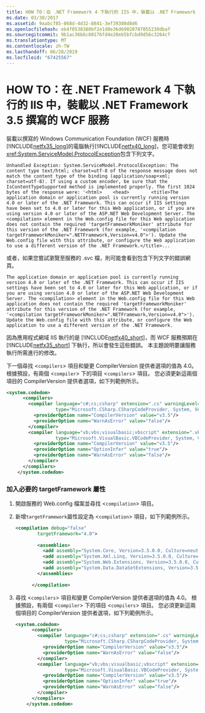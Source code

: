 ```yaml
---
title: HOW TO：在 .NET Framework 4 下執行的 IIS 中，裝載以 .NET Framework 3.5 撰寫的 WCF 服務
ms.date: 03/30/2017
ms.assetid: 9aabc785-068d-4d32-8841-3ef39308d8d6
ms.openlocfilehash: eb4f0538380bf2e1d0e36d69020787055230dbaf
ms.sourcegitcommit: 9b1ac36b6c80176fd4e20eb5bfcbd9d56c3264cf
ms.translationtype: MT
ms.contentlocale: zh-TW
ms.lasthandoff: 06/28/2019
ms.locfileid: "67425567"
---
```

# <a name="how-to-host-a-wcf-service-written-with-net-framework-35-in-iis-running-under-net-framework-4"></a>HOW TO：在 .NET Framework 4 下執行的 IIS 中，裝載以 .NET Framework 3.5 撰寫的 WCF 服務
裝載以撰寫的 Windows Communication Foundation (WCF) 服務時[!INCLUDE[netfx35_long](../../../includes/netfx35-long-md.md)]的電腦執行[!INCLUDE[netfx40_long](../../../includes/netfx40-long-md.md)]，您可能會收到<xref:System.ServiceModel.ProtocolException>包含下列文字。  
  
```Output  
Unhandled Exception: System.ServiceModel.ProtocolException: The content type text/html; charset=utf-8 of the response message does not match the content type of the binding (application/soap+xml; charset=utf-8). If using a custom encoder, be sure that the IsContentTypeSupported method is implemented properly. The first 1024 bytes of the response were: '<html>    <head>        <title>The application domain or application pool is currently running version 4.0 or later of the .NET Framework. This can occur if IIS settings have been set to 4.0 or later for this Web application, or if you are using version 4.0 or later of the ASP.NET Web Development Server. The <compilation> element in the Web.config file for this Web application does not contain the required 'targetFrameworkMoniker' attribute for this version of the .NET Framework (for example, '<compilation targetFrameworkMoniker=".NETFramework,Version=v4.0">'). Update the Web.config file with this attribute, or configure the Web application to use a different version of the .NET Framework.</title>...  
```  
  
 或者，如果您嘗試瀏覽至服務的 .svc 檔，則可能會看到包含下列文字的錯誤網頁。  
  
```Output  
The application domain or application pool is currently running version 4.0 or later of the .NET Framework. This can occur if IIS settings have been set to 4.0 or later for this Web application, or if you are using version 4.0 or later of the ASP.NET Web Development Server. The <compilation> element in the Web.config file for this Web application does not contain the required 'targetFrameworkMoniker' attribute for this version of the .NET Framework (for example, '<compilation targetFrameworkMoniker=".NETFramework,Version=v4.0">'). Update the Web.config file with this attribute, or configure the Web application to use a different version of the .NET Framework.  
```  
  
 因為應用程式網域 IIS 執行的是 [!INCLUDE[netfx40_short](../../../includes/netfx40-short-md.md)]，而 WCF 服務預期在 [!INCLUDE[netfx35_short](../../../includes/netfx35-short-md.md)] 下執行，所以會發生這些錯誤。 本主題說明要讓服務執行所需進行的修改。  
  
 下一個尋找 <`compilers`> 項目和變更 CompilerVersion 提供者選項的值為 4.0。 根據預設，有兩個 <`compiler`> 下的項目 <`compilers`> 項目。 您必須更新這兩個項目的 CompilerVersion 提供者選項，如下列範例所示。  
  
```xml  
<system.codedom>  
      <compilers>  
        <compiler language="c#;cs;csharp" extension=".cs" warningLevel="4"  
                  type="Microsoft.CSharp.CSharpCodeProvider, System, Version=2.0.0.0, Culture=neutral, PublicKeyToken=b77a5c561934e089">  
          <providerOption name="CompilerVersion" value="v3.5"/>  
          <providerOption name="WarnAsError" value="false"/>  
        </compiler>  
        <compiler language="vb;vbs;visualbasic;vbscript" extension=".vb" warningLevel="4"  
                  type="Microsoft.VisualBasic.VBCodeProvider, System, Version=2.0.0.0, Culture=neutral, PublicKeyToken=b77a5c561934e089">  
          <providerOption name="CompilerVersion" value="v3.5"/>  
          <providerOption name="OptionInfer" value="true"/>  
          <providerOption name="WarnAsError" value="false"/>  
        </compiler>  
      </compilers>  
    </system.codedom>  
```  
  
### <a name="add-the-required-targetframework-attribute"></a>加入必要的 targetFramework 屬性  
  
1. 開啟服務的 Web.config 檔案並尋找 <`compilation`> 項目。  
  
2. 新增`targetFramework`屬性設定為 <`compilation`> 項目，如下列範例所示。  
  
    ```xml  
    <compilation debug="false"  
            targetFramework="4.0">  
  
            <assemblies>  
              <add assembly="System.Core, Version=3.5.0.0, Culture=neutral, PublicKeyToken=B77A5C561934E089"/>  
              <add assembly="System.Xml.Linq, Version=3.5.0.0, Culture=neutral, PublicKeyToken=B77A5C561934E089"/>  
              <add assembly="System.Web.Extensions, Version=3.5.0.0, Culture=neutral, PublicKeyToken=31BF3856AD364E35"/>  
              <add assembly="System.Data.DataSetExtensions, Version=3.5.0.0, Culture=neutral, PublicKeyToken=B77A5C561934E089"/>  
            </assemblies>  
  
          </compilation>  
    ```  
  
3. 尋找 <`compilers`> 項目和變更 CompilerVersion 提供者選項的值為 4.0。 根據預設，有兩個 <`compiler`> 下的項目 <`compilers`> 項目。 您必須更新這兩個項目的 CompilerVersion 提供者選項，如下列範例所示。  
  
    ```xml  
    <system.codedom>  
          <compilers>  
            <compiler language="c#;cs;csharp" extension=".cs" warningLevel="4"  
                      type="Microsoft.CSharp.CSharpCodeProvider, System, Version=2.0.0.0, Culture=neutral, PublicKeyToken=b77a5c561934e089">  
              <providerOption name="CompilerVersion" value="v3.5"/>  
              <providerOption name="WarnAsError" value="false"/>  
            </compiler>  
            <compiler language="vb;vbs;visualbasic;vbscript" extension=".vb" warningLevel="4"  
                      type="Microsoft.VisualBasic.VBCodeProvider, System, Version=2.0.0.0, Culture=neutral, PublicKeyToken=b77a5c561934e089">  
              <providerOption name="CompilerVersion" value="v3.5"/>  
              <providerOption name="OptionInfer" value="true"/>  
              <providerOption name="WarnAsError" value="false"/>  
            </compiler>  
          </compilers>  
        </system.codedom>  
    ```
